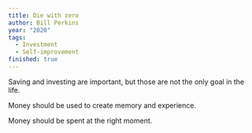 ```yaml
---
title: Die with zero
author: Bill Perkins
year: "2020"
tags:
  - Investment
  - Self-improvement
finished: true
---
```


Saving and investing are important, but those are not the only goal in the life.

Money should be used to create memory and experience.

Money should be spent at the right moment.